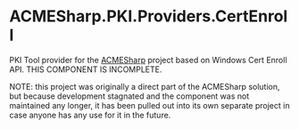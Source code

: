 # ACMESharp.PKI.Providers.CertEnroll

PKI Tool provider for the [ACMESharp](https://github.com/ebekker/ACMESharp)
project based on Windows Cert Enroll API.  THIS COMPONENT IS INCOMPLETE.

NOTE:  this project was originally a direct part of the ACMESharp solution,
but because development stagnated and the component was not maintained any
longer, it has been pulled out into its own separate project in case anyone
has any use for it in the future.